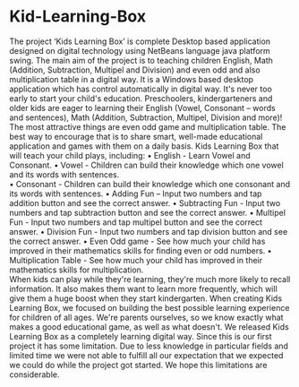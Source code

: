 # Kid-Learning-Box
   The project ‘Kids Learning Box’ is complete Desktop based application designed on digital technology using NetBeans language java platform swing. The main aim of the project is to teaching children English, Math (Addition, Subtraction, Multipel and Division) and even odd and also multiplication table in a digital way. It is a Windows based desktop application which has control automatically in digital way.
   It's never too early to start your child's education. Preschoolers, kindergarteners and older kids are eager to learning their English (Vowel, Consonant – words and sentences), Math (Addition, Subtraction, Multipel, Division and more)! The most attractive things are even odd game and multiplication table. The best way to encourage that is to share smart, well-made educational application and games with them on a daily basis.  Kids Learning Box that will teach your child plays, including: 
   • English - Learn Vowel and Consonant. 
   • Vowel - Children can build their knowledge which one vowel and its words with sentences.  
   • Consonant - Children can build their knowledge which one consonant and its words with sentences. 
   • Adding Fun – Input two numbers and tap addition button and see the correct answer. 
   • Subtracting Fun - Input two numbers and tap subtraction button and see the correct answer. 
   • Multipel Fun - Input two numbers and tap multipel button and see the correct answer. 
   • Division Fun - Input two numbers and tap division button and see the correct answer. 
   • Even Odd game - See how much your child has improved in their mathematics skills for finding even or odd numbers. 
   • Multiplication Table - See how much your child has improved in their mathematics skills for multiplication.  
When kids can play while they're learning, they're much more likely to recall information. It also makes them want to learn more frequently, which will give them a huge boost when they start kindergarten.
   When creating Kids Learning Box, we focused on building the best possible learning experience for children of all ages. We're parents ourselves, so we know exactly what makes a good educational game, as well as what doesn't. We released Kids Learning Box as a completely learning digital way. Since this is our first project it has some limitation. Due to less knowledge in particular fields and limited time we were not able to fulfill all our expectation that we expected we could do while the project got started. We hope this limitations are considerable. 
